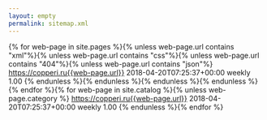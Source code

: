 ```yaml
---
layout: empty
permalink: sitemap.xml
---
```

<urlset
      xmlns="http://www.sitemaps.org/schemas/sitemap/0.9" xmlns:xsi="http://www.w3.org/2001/XMLSchema-instance" xsi:schemaLocation="http://www.sitemaps.org/schemas/sitemap/0.9 http://www.sitemaps.org/schemas/sitemap/0.9/sitemap.xsd">
{% for web-page in site.pages %}{% unless web-page.url contains "xml"%}{% unless web-page.url contains "css"%}{% unless web-page.url contains "404"%}{% unless web-page.url contains "json"%}
<url>
  <loc>https://copperi.ru{{web-page.url}}</loc>
  <lastmod>2018-04-20T07:25:37+00:00</lastmod>
  <changefreq>weekly</changefreq>
  <priority>1.00</priority>
</url>
{% endunless %}{% endunless %}{% endunless %}{% endunless %}{% endfor %}{% for web-page in site.catalog %}{% unless web-page.category %}
<url>
  <loc>https://copperi.ru{{web-page.url}}</loc>
  <lastmod>2018-04-20T07:25:37+00:00</lastmod>
  <changefreq>weekly</changefreq>
  <priority>1.00</priority>
</url>
{% endunless %}{% endfor %}</urlset>